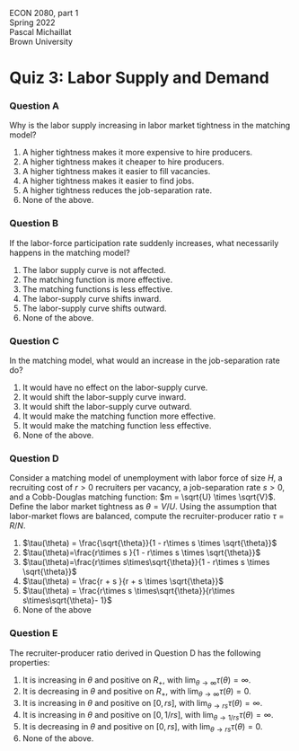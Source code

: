 ECON 2080, part 1  
Spring 2022  
Pascal Michaillat  
Brown University

# Quiz 3: Labor Supply and Demand

### Question A

Why is the labor supply increasing in labor market tightness in the matching model?

1. A higher tightness makes it more expensive to hire producers.
2. A higher tightness makes it cheaper to hire producers.
3. A higher tightness makes it easier to fill vacancies.
4. A higher tightness makes it easier to find jobs.
5. A higher tightness reduces the job-separation rate.
6. None of the above.

### Question B

If the labor-force participation rate suddenly increases, what necessarily happens in the matching model?

1. The labor supply curve is not affected.
2. The matching function is more effective.
3. The matching functions is less effective.
4. The labor-supply curve shifts inward.
5. The labor-supply curve shifts outward.
6. None of the above.

### Question C

In the matching model, what would an increase in the job-separation rate do?

1. It would have no effect on the labor-supply curve.
2. It would shift the labor-supply curve inward.
3. It would shift the labor-supply curve outward.
4. It would make the matching function more effective.
5. It would make the matching function less effective.
6. None of the above.

### Question D

Consider a matching model of unemployment with labor force of size $H$, a recruiting cost of $r > 0$ recruiters per vacancy, a job-separation rate $s > 0$, and a Cobb-Douglas matching function: $m = \sqrt{U} \times \sqrt{V}$. Define the labor market tightness as $\theta = V / U$. Using the assumption that labor-market flows are balanced, compute the recruiter-producer ratio $\tau = R/N$.

1. $\tau(\theta) = \frac{\sqrt{\theta}}{1 - r\times s \times \sqrt{\theta}}$
2. $\tau(\theta)=\frac{r\times s }{1 - r\times s \times \sqrt{\theta}}$
3. $\tau(\theta)=\frac{r\times s\times\sqrt{\theta}}{1 - r\times s \times \sqrt{\theta}}$
4. $\tau(\theta) = \frac{r + s }{r + s \times \sqrt{\theta}}$
5. $\tau(\theta) = \frac{r\times s \times\sqrt{\theta}}{r\times s\times\sqrt{\theta}- 1}$ 
6. None of the above

### Question E

The recruiter-producer ratio derived in Question D has the following properties:

1. It is increasing in $\theta$ and positive on $R_+$, with $\lim_{\theta\to \infty}\tau(\theta) = \infty$.
2. It is decreasing in $\theta$ and positive on $R_+$, with $\lim_{\theta\to \infty}\tau(\theta) = 0$.
3. It is increasing in $\theta$ and positive on $[0, rs]$, with $\lim_{\theta\to rs}\tau(\theta) = \infty$.
4. It is increasing in $\theta$ and positive on $[0, 1/rs]$, with $\lim_{\theta\to 1/rs}\tau(\theta) = \infty$.
5. It is decreasing in $\theta$ and positive on $[0, rs]$, with $\lim_{\theta\to rs}\tau(\theta) = 0$.
6. None of the above.